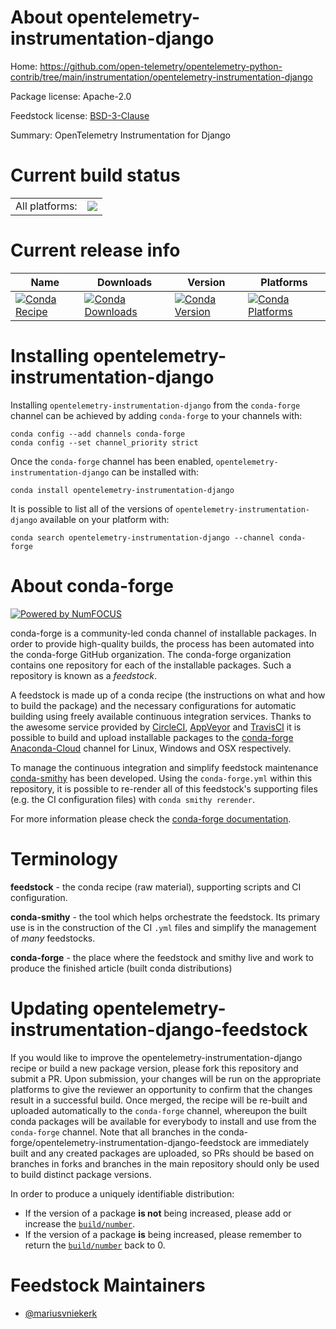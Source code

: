 About opentelemetry-instrumentation-django
==========================================

Home: https://github.com/open-telemetry/opentelemetry-python-contrib/tree/main/instrumentation/opentelemetry-instrumentation-django

Package license: Apache-2.0

Feedstock license: [BSD-3-Clause](https://github.com/conda-forge/opentelemetry-instrumentation-django-feedstock/blob/master/LICENSE.txt)

Summary: OpenTelemetry Instrumentation for Django

Current build status
====================


<table><tr><td>All platforms:</td>
    <td>
      <a href="https://dev.azure.com/conda-forge/feedstock-builds/_build/latest?definitionId=13877&branchName=master">
        <img src="https://dev.azure.com/conda-forge/feedstock-builds/_apis/build/status/opentelemetry-instrumentation-django-feedstock?branchName=master">
      </a>
    </td>
  </tr>
</table>

Current release info
====================

| Name | Downloads | Version | Platforms |
| --- | --- | --- | --- |
| [![Conda Recipe](https://img.shields.io/badge/recipe-opentelemetry--instrumentation--django-green.svg)](https://anaconda.org/conda-forge/opentelemetry-instrumentation-django) | [![Conda Downloads](https://img.shields.io/conda/dn/conda-forge/opentelemetry-instrumentation-django.svg)](https://anaconda.org/conda-forge/opentelemetry-instrumentation-django) | [![Conda Version](https://img.shields.io/conda/vn/conda-forge/opentelemetry-instrumentation-django.svg)](https://anaconda.org/conda-forge/opentelemetry-instrumentation-django) | [![Conda Platforms](https://img.shields.io/conda/pn/conda-forge/opentelemetry-instrumentation-django.svg)](https://anaconda.org/conda-forge/opentelemetry-instrumentation-django) |

Installing opentelemetry-instrumentation-django
===============================================

Installing `opentelemetry-instrumentation-django` from the `conda-forge` channel can be achieved by adding `conda-forge` to your channels with:

```
conda config --add channels conda-forge
conda config --set channel_priority strict
```

Once the `conda-forge` channel has been enabled, `opentelemetry-instrumentation-django` can be installed with:

```
conda install opentelemetry-instrumentation-django
```

It is possible to list all of the versions of `opentelemetry-instrumentation-django` available on your platform with:

```
conda search opentelemetry-instrumentation-django --channel conda-forge
```


About conda-forge
=================

[![Powered by
NumFOCUS](https://img.shields.io/badge/powered%20by-NumFOCUS-orange.svg?style=flat&colorA=E1523D&colorB=007D8A)](https://numfocus.org)

conda-forge is a community-led conda channel of installable packages.
In order to provide high-quality builds, the process has been automated into the
conda-forge GitHub organization. The conda-forge organization contains one repository
for each of the installable packages. Such a repository is known as a *feedstock*.

A feedstock is made up of a conda recipe (the instructions on what and how to build
the package) and the necessary configurations for automatic building using freely
available continuous integration services. Thanks to the awesome service provided by
[CircleCI](https://circleci.com/), [AppVeyor](https://www.appveyor.com/)
and [TravisCI](https://travis-ci.com/) it is possible to build and upload installable
packages to the [conda-forge](https://anaconda.org/conda-forge)
[Anaconda-Cloud](https://anaconda.org/) channel for Linux, Windows and OSX respectively.

To manage the continuous integration and simplify feedstock maintenance
[conda-smithy](https://github.com/conda-forge/conda-smithy) has been developed.
Using the ``conda-forge.yml`` within this repository, it is possible to re-render all of
this feedstock's supporting files (e.g. the CI configuration files) with ``conda smithy rerender``.

For more information please check the [conda-forge documentation](https://conda-forge.org/docs/).

Terminology
===========

**feedstock** - the conda recipe (raw material), supporting scripts and CI configuration.

**conda-smithy** - the tool which helps orchestrate the feedstock.
                   Its primary use is in the construction of the CI ``.yml`` files
                   and simplify the management of *many* feedstocks.

**conda-forge** - the place where the feedstock and smithy live and work to
                  produce the finished article (built conda distributions)


Updating opentelemetry-instrumentation-django-feedstock
=======================================================

If you would like to improve the opentelemetry-instrumentation-django recipe or build a new
package version, please fork this repository and submit a PR. Upon submission,
your changes will be run on the appropriate platforms to give the reviewer an
opportunity to confirm that the changes result in a successful build. Once
merged, the recipe will be re-built and uploaded automatically to the
`conda-forge` channel, whereupon the built conda packages will be available for
everybody to install and use from the `conda-forge` channel.
Note that all branches in the conda-forge/opentelemetry-instrumentation-django-feedstock are
immediately built and any created packages are uploaded, so PRs should be based
on branches in forks and branches in the main repository should only be used to
build distinct package versions.

In order to produce a uniquely identifiable distribution:
 * If the version of a package **is not** being increased, please add or increase
   the [``build/number``](https://docs.conda.io/projects/conda-build/en/latest/resources/define-metadata.html#build-number-and-string).
 * If the version of a package **is** being increased, please remember to return
   the [``build/number``](https://docs.conda.io/projects/conda-build/en/latest/resources/define-metadata.html#build-number-and-string)
   back to 0.

Feedstock Maintainers
=====================

* [@mariusvniekerk](https://github.com/mariusvniekerk/)

